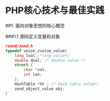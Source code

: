 # PHP核心技术与最佳实践

##1. 面向对象思想的核心概念

###1.1 源码定义变量和对象

```c
#zend/zend.h
typedef union_zvalue_value{
    long lval;/*long value*/
    double dval; /* double value */
    struct {
        char *val;
        int len;
    };
    HashTable *ht ; /* hash table value*/
    zend_object_value obj;
}
```